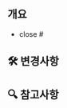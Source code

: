 ## 개요
<!---- 목적 -->
<!---- Resolves: #(Isuue Number) -->
- close #

## 🛠️ 변경사항
<!---- 변경된 내용에 대해 설명해주세요. -->

## 🔍 참고사항
<!---- 참고할 사항이 있다면 작성해주세요. -->
